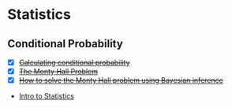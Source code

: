 # Statistics

## Conditional Probability
- [X] ~~[Calculating conditional probability](https://www.khanacademy.org/math/statistics-probability/probability-library/conditional-probability-independence/v/calculating-conditional-probability)~~
- [X] ~~[The Monty Hall Problem](https://www.youtube.com/watch?v=mhlc7peGlGg)~~
- [X] ~~[How to solve the Monty Hall problem using Bayesian inference](https://sc5.io/posts/how-to-solve-the-monty-hall-problem-using-bayesian-inference/)~~
- [Intro to Statistics](https://www.udacity.com/course/intro-to-statistics--st101) 